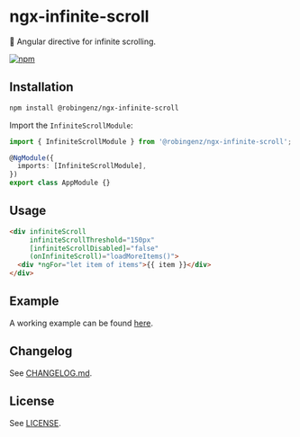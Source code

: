 # ngx-infinite-scroll

📜 Angular directive for infinite scrolling. 

[![npm](https://img.shields.io/npm/v/@robingenz/ngx-infinite-scroll)](https://www.npmjs.com/package/@robingenz/ngx-infinite-scroll)

## Installation

```bash
npm install @robingenz/ngx-infinite-scroll
```

Import the `InfiniteScrollModule`:

```ts
import { InfiniteScrollModule } from '@robingenz/ngx-infinite-scroll';

@NgModule({
  imports: [InfiniteScrollModule],
})
export class AppModule {}
```

## Usage

```html
<div infiniteScroll 
     infiniteScrollThreshold="150px" 
     [infiniteScrollDisabled]="false" 
     (onInfiniteScroll)="loadMoreItems()">
  <div *ngFor="let item of items">{{ item }}</div>
</div>
```

## Example

A working example can be found [here](https://stackblitz.com/github/robingenz/ngx-infinite-scroll).

## Changelog

See [CHANGELOG.md](https://github.com/robingenz/ngx-infinite-scroll/blob/main/CHANGELOG.md).

## License

See [LICENSE](https://github.com/robingenz/ngx-infinite-scroll/blob/main/LICENSE).
